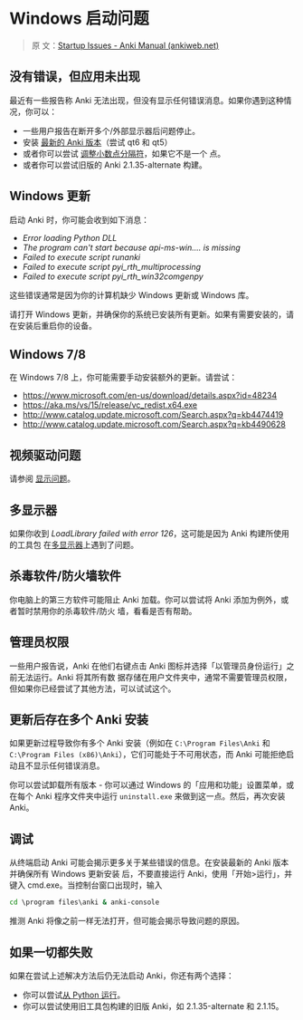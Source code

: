 # Windows 启动问题

> 原
> 文：[Startup Issues - Anki Manual (ankiweb.net)](https://docs.ankiweb.net/platform/windows/startup-issues.html)

<!-- toc -->

## 没有错误，但应用未出现

最近有一些报告称 Anki 无法出现，但没有显示任何错误消息。如果你遇到这种情况，你可以：

- 一些用户报告在断开多个/外部显示器后问题停止。
- 安装 [最新的 Anki 版本](https://apps.ankiweb.net/)（尝试 qt6 和 qt5）
- 或者你可以尝试
  [调整小数点分隔符](https://forums.ankiweb.net/t/windows-update-broke-anki/1822/75)，如果它不是一个
  点。
- 或者你可以尝试旧版的 Anki 2.1.35-alternate 构建。

## Windows 更新

启动 Anki 时，你可能会收到如下消息：

- _Error loading Python DLL_
- _The program can't start because api-ms-win.... is missing_
- _Failed to execute script runanki_
- _Failed to execute script pyi_rth_multiprocessing_
- _Failed to execute script pyi_rth_win32comgenpy_

这些错误通常是因为你的计算机缺少 Windows 更新或 Windows 库。

请打开 Windows 更新，并确保你的系统已安装所有更新。如果有需要安装的，请在安装后重启你的设备。

## Windows 7/8

在 Windows 7/8 上，你可能需要手动安装额外的更新。请尝试：

- <https://www.microsoft.com/en-us/download/details.aspx?id=48234>
- <https://aka.ms/vs/15/release/vc_redist.x64.exe>
- <http://www.catalog.update.microsoft.com/Search.aspx?q=kb4474419>
- <http://www.catalog.update.microsoft.com/Search.aspx?q=kb4490628>

## 视频驱动问题

请参阅 [显示问题](./display-issues.md)。

## 多显示器

如果你收到 _LoadLibrary failed with error 126_，这可能是因为 Anki 构建所使用的工具包
在[多显示器](https://forums.ankiweb.net/t/error-126-on-open-anki-desktop/13967)上遇到了问题。

## 杀毒软件/防火墙软件

你电脑上的第三方软件可能阻止 Anki 加载。你可以尝试将 Anki 添加为例外，或者暂时禁用你的杀毒软件/防火
墙，看看是否有帮助。

## 管理员权限

一些用户报告说，Anki 在他们右键点击 Anki 图标并选择「以管理员身份运行」之前无法运行。Anki 将其所有数
据存储在用户文件夹中，通常不需要管理员权限，但如果你已经尝试了其他方法，可以试试这个。

## 更新后存在多个 Anki 安装

如果更新过程导致你有多个 Anki 安装（例如在 `C:\Program Files\Anki` 和
`C:\Program Files (x86)\Anki`），它们可能处于不可用状态，而 Anki 可能拒绝启动且不显示任何错误消息。

你可以尝试卸载所有版本 - 你可以通过 Windows 的「应用和功能」设置菜单，或在每个 Anki 程序文件夹中运行
`uninstall.exe` 来做到这一点。然后，再次安装 Anki。

## 调试

从终端启动 Anki 可能会揭示更多关于某些错误的信息。在安装最新的 Anki 版本并确保所有 Windows 更新安装
后，不要直接运行 Anki，使用「开始>运行」，并键入 cmd.exe。当控制台窗口出现时，输入

```bat
cd \program files\anki & anki-console
```

推测 Anki 将像之前一样无法打开，但可能会揭示导致问题的原因。

## 如果一切都失败

如果在尝试上述解决方法后仍无法启动 Anki，你还有两个选择：

- 你可以尝试[从 Python 运行](https://faqs.ankiweb.net/running-from-python.html)。
- 你可以尝试使用旧工具包构建的旧版 Anki，如 2.1.35-alternate 和 2.1.15。
